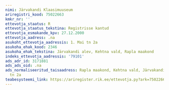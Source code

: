```yaml
---
nimi: Järvakandi Klaasimuuseum
ariregistri_kood: 75022663
kmkr_nr: ''
ettevotja_staatus: R
ettevotja_staatus_tekstina: Registrisse kantud
ettevotja_esmakande_kpv: 27.12.2000
ettevotja_aadress: .na
asukoht_ettevotja_aadressis: 1. Mai tn 2a
asukoha_ehak_kood: 2346
asukoha_ehak_tekstina: Järvakandi alev, Kehtna vald, Rapla maakond
indeks_ettevotja_aadressis: '79101'
ads_adr_id: 3171881
ads_ads_oid: .na
ads_normaliseeritud_taisaadress: Rapla maakond, Kehtna vald, Järvakandi alev, 1. Mai
  tn 2a
teabesysteemi_link: https://ariregister.rik.ee/ettevotja.py?ark=75022663&ref=rekvisiidid
---
```

